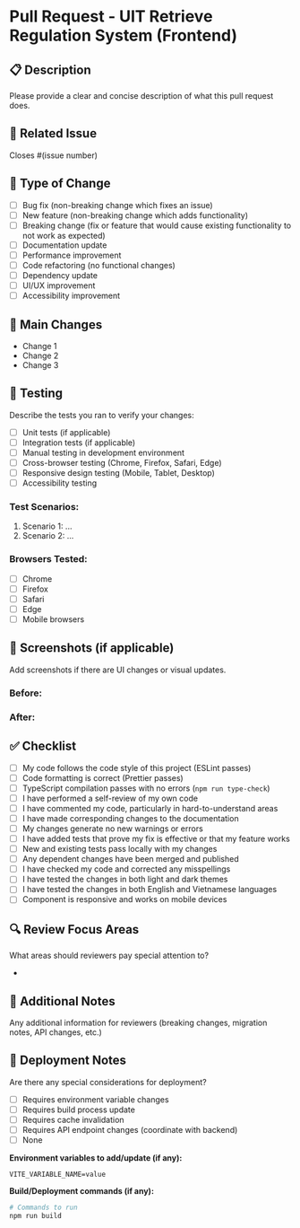 # Pull Request - UIT Retrieve Regulation System (Frontend)

## 📋 Description

Please provide a clear and concise description of what this pull request does.

## 🔗 Related Issue

Closes #(issue number)

## 🎯 Type of Change

- [ ] Bug fix (non-breaking change which fixes an issue)
- [ ] New feature (non-breaking change which adds functionality)
- [ ] Breaking change (fix or feature that would cause existing functionality to not work as expected)
- [ ] Documentation update
- [ ] Performance improvement
- [ ] Code refactoring (no functional changes)
- [ ] Dependency update
- [ ] UI/UX improvement
- [ ] Accessibility improvement

## 🚀 Main Changes

- Change 1
- Change 2
- Change 3

## 🧪 Testing

Describe the tests you ran to verify your changes:

- [ ] Unit tests (if applicable)
- [ ] Integration tests (if applicable)
- [ ] Manual testing in development environment
- [ ] Cross-browser testing (Chrome, Firefox, Safari, Edge)
- [ ] Responsive design testing (Mobile, Tablet, Desktop)
- [ ] Accessibility testing

### Test Scenarios:

1. Scenario 1: ...
2. Scenario 2: ...

### Browsers Tested:

- [ ] Chrome
- [ ] Firefox
- [ ] Safari
- [ ] Edge
- [ ] Mobile browsers

## 📸 Screenshots (if applicable)

Add screenshots if there are UI changes or visual updates.

### Before:

### After:

## ✅ Checklist

- [ ] My code follows the code style of this project (ESLint passes)
- [ ] Code formatting is correct (Prettier passes)
- [ ] TypeScript compilation passes with no errors (`npm run type-check`)
- [ ] I have performed a self-review of my own code
- [ ] I have commented my code, particularly in hard-to-understand areas
- [ ] I have made corresponding changes to the documentation
- [ ] My changes generate no new warnings or errors
- [ ] I have added tests that prove my fix is effective or that my feature works
- [ ] New and existing tests pass locally with my changes
- [ ] Any dependent changes have been merged and published
- [ ] I have checked my code and corrected any misspellings
- [ ] I have tested the changes in both light and dark themes
- [ ] I have tested the changes in both English and Vietnamese languages
- [ ] Component is responsive and works on mobile devices

## 🔍 Review Focus Areas

What areas should reviewers pay special attention to?

-

## 📝 Additional Notes

Any additional information for reviewers (breaking changes, migration notes, API changes, etc.)

## 🚀 Deployment Notes

Are there any special considerations for deployment?

- [ ] Requires environment variable changes
- [ ] Requires build process update
- [ ] Requires cache invalidation
- [ ] Requires API endpoint changes (coordinate with backend)
- [ ] None

**Environment variables to add/update (if any):**

```env
VITE_VARIABLE_NAME=value
```

**Build/Deployment commands (if any):**

```bash
# Commands to run
npm run build
```
